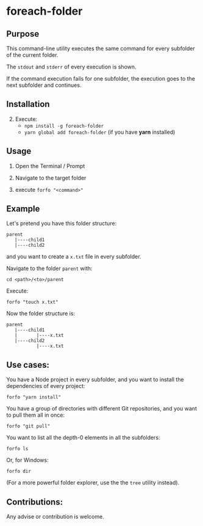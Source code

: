 # foreach-folder

## Purpose

This command-line utility executes the same command for every subfolder of the current folder.

The `stdout` and `stderr` of every execution is shown.

If the command execution fails for one subfolder, the execution goes to the next subfolder and continues.

## Installation

2) Execute:
    - `npm install -g foreach-folder`
    - `yarn global add foreach-folder` (if you have **yarn** installed)

## Usage

1) Open the Terminal / Prompt

2) Navigate to the target folder

3) execute `forfo "<command>"`


## Example

Let's pretend you have this folder structure:

    parent
       |----child1
       |----child2

and you want to create a `x.txt` file in every subfolder.

Navigate to the folder `parent` with:

    cd <path>/<to>/parent

Execute:

    forfo "touch x.txt"

Now the folder structure is:

    parent
       |----child1
       |       |----x.txt
       |----child2
               |----x.txt

## Use cases:

You have a Node project in every subfolder, and you want to install the dependencies of every project:

    forfo "yarn install"

You have a group of directories with different Git repositories, and you want to pull them all in once:

    forfo "git pull"

You want to list all the depth-0 elements in all the subfolders:

    forfo ls

Or, for Windows:

    forfo dir

(For a more powerful folder explorer, use the the `tree` utility instead).

## Contributions:
Any advise or contribution is welcome.
